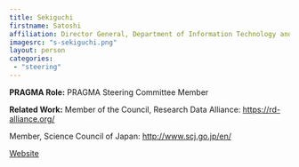 ```yaml
---
title: Sekiguchi
firstname: Satoshi
affiliation: Director General, Department of Information Technology and Human Factors, National Institute of Advanced Industrial Science and Technology (AIST)
imagesrc: "s-sekiguchi.png"
layout: person
categories:
 - "steering"
---
```


**PRAGMA Role:** PRAGMA Steering Committee Member

**Related Work:** Member of the Council, Research Data Alliance: https://rd-alliance.org/

Member, Science Council of Japan: http://www.scj.go.jp/en/

[Website][1]

[1]: http://www.linkedin.com/in/sekiguchi34
